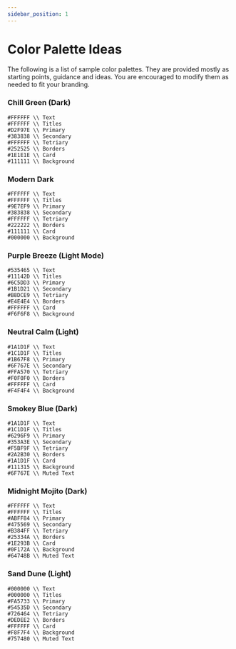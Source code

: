 ```yaml
---
sidebar_position: 1
---
```


# Color Palette Ideas

The following is a list of sample color palettes. They are provided mostly as starting points, guidance and ideas. You are encouraged to modify them as needed to fit your branding.

### Chill Green (Dark)
```
#FFFFFF \\ Text
#FFFFFF \\ Titles
#D2F97E \\ Primary
#383838 \\ Secondary
#FFFFFF \\ Tetriary
#252525 \\ Borders
#1E1E1E \\ Card
#111111 \\ Background
```

### Modern Dark
```
#FFFFFF \\ Text
#FFFFFF \\ Titles
#9E7EF9 \\ Primary
#383838 \\ Secondary
#FFFFFF \\ Tetriary
#222222 \\ Borders
#111111 \\ Card
#000000 \\ Background
```

### Purple Breeze (Light Mode)
```
#535465 \\ Text
#11142D \\ Titles
#6C5DD3 \\ Primary
#1B1D21 \\ Secondary
#B8DCE9 \\ Tetriary
#E4E4E4 \\ Borders
#FFFFFF \\ Card
#F6F6F8 \\ Background
```

### Neutral Calm (Light)
```
#1A1D1F \\ Text
#1C1D1F \\ Titles
#1B67F8 \\ Primary
#6F767E \\ Secondary
#FFA570 \\ Tetriary
#F0F0F0 \\ Borders
#FFFFFF \\ Card
#F4F4F4 \\ Background
```

### Smokey Blue (Dark)
```
#1A1D1F \\ Text
#1C1D1F \\ Titles
#6296F9 \\ Primary
#353A3E \\ Secondary
#F5BF9F \\ Tetriary
#2A2B30 \\ Borders
#1A1D1F \\ Card
#111315 \\ Background
#6F767E \\ Muted Text
```


### Midnight Mojito (Dark)
```
#FFFFFF \\ Text
#FFFFFF \\ Titles
#ABFF84 \\ Primary
#475569 \\ Secondary
#B384FF \\ Tetriary
#25334A \\ Borders
#1E293B \\ Card
#0F172A \\ Background
#64748B \\ Muted Text
```

### Sand Dune (Light)
```
#000000 \\ Text
#000000 \\ Titles
#FA5733 \\ Primary
#54535D \\ Secondary
#726464 \\ Tetriary
#DEDEE2 \\ Borders
#FFFFFF \\ Card
#F8F7F4 \\ Background
#757480 \\ Muted Text
```
